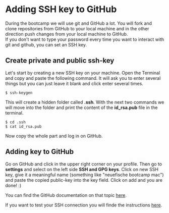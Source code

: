 # Adding SSH key to GitHub

During the bootcamp we will use git and GitHub a lot. You will fork and clone repositories from GitHub to your local machine and in the other direction push changes from your local machine to GitHub.  
If you don't want to type your password every time you want to interact with git and github, you can set an SSH key. 


## Create private and public ssh-key

Let's start by creating a new SSH key on your machine. Open the Terminal and copy and paste the following command. It will ask you to enter several things but you can just leave it blank and click enter several times. 

```
$ ssh-keygen
```
This will create a hidden folder called **.ssh**. With the next two commands we will move into the folder and print the content of the **id_rsa.pub** file in the terminal. 

```
$ cd .ssh
$ cat id_rsa.pub
```

Now copy the whole part and log in on GitHub. 

## Adding key to GitHub

Go on GitHub and click in the upper right corner on your profile. Then go to **settings** and select on the left side **SSH and GPG keys**. Click on new SSH key, give it a meaningful name (something like "neuefische bootcamp mac") and paste the copied public-key into the key field. Click on add and you are done! :) 

You can find the GitHub documentation on that topic [here](https://docs.github.com/en/github/authenticating-to-github/adding-a-new-ssh-key-to-your-github-account).

If you want to test your SSH connection you will finde the instructions [here](https://docs.github.com/en/github/authenticating-to-github/testing-your-ssh-connection).
